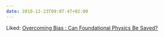 ```yaml
---
date: 2018-12-23T09:07:47+02:00
---
```


Liked: [Overcoming Bias : Can Foundational Physics Be Saved?](https://www.overcomingbias.com/2018/12/can-foundational-physics-be-saved.html)
